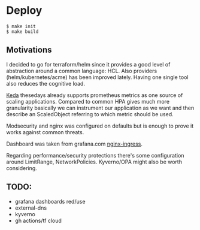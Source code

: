 # Deploy

    $ make init
    $ make build

## Motivations

I decided to go for terraform/helm since it provides a good level of abstraction around a common language: HCL. Also providers (helm/kubernetes/acme)
has been improved lately. Having one single tool also reduces the cognitive load.

[Keda](https://keda.sh) thesedays already supports prometheus metrics as one source of scaling applications. Compared to common HPA gives much more granularity basically we can instrument our application as we want and then describe an ScaledObject referring to which metric should be used.

Modsecurity and nginx was configured on defaults but is enough to prove it works against common threats.

Dashboard was taken from grafana.com [nginx-ingress](https://grafana.com/grafana/dashboards/9614).

Regarding performance/security protections there's some configuration around LimitRange, NetworkPolicies. Kyverno/OPA might also be worth considering.


## TODO: 

- grafana dashboards red/use 
- external-dns
- kyverno
- gh actions/tf cloud
